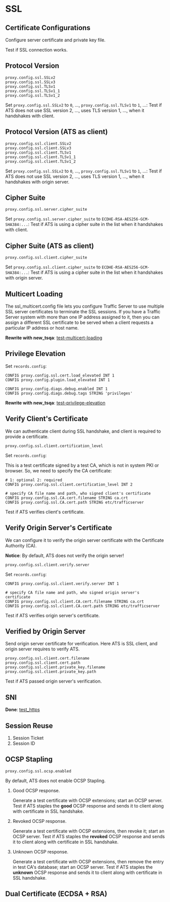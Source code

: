 # SSL

## Certificate Configurations

Configure server certificate and private key file.

Test if SSL connection works.

## Protocol Version

	proxy.config.ssl.SSLv2
	proxy.config.ssl.SSLv3
	proxy.config.ssl.TLSv1
	proxy.config.ssl.TLSv1_1
	proxy.config.ssl.TLSv1_2

Set `proxy.config.ssl.SSLv2` to `0`, ..., `proxy.config.ssl.TLSv1` to `1`, ...: Test if ATS does not use SSL version 2, ..., uses TLS version 1, ..., when it handshakes with client.

## Protocol Version (ATS as client)

	proxy.config.ssl.client.SSLv2
	proxy.config.ssl.client.SSLv3
	proxy.config.ssl.client.TLSv1
	proxy.config.ssl.client.TLSv1_1
	proxy.config.ssl.client.TLSv1_2

Set `proxy.config.ssl.SSLv2` to `0`, ..., `proxy.config.ssl.TLSv1` to `1`, ...: Test if ATS does not use SSL version 2, ..., uses TLS version 1, ..., when it handshakes with origin server.


## Cipher Suite

	proxy.config.ssl.server.cipher_suite

Set `proxy.config.ssl.server.cipher_suite` to `ECDHE-RSA-AES256-GCM-SHA384:...`: Test if ATS is using a cipher suite in the list when it handshakes with client.

## Cipher Suite (ATS as client)

	proxy.config.ssl.client.cipher_suite

Set `proxy.config.ssl.client.cipher_suite` to `ECDHE-RSA-AES256-GCM-SHA384:...`: Test if ATS is using a cipher suite in the list when it handshakes with origin server.

## Multicert Loading

The ssl_multicert.config file lets you configure Traffic Server to use multiple SSL server certificates to terminate the SSL sessions. If you have a Traffic Server system with more than one IP address assigned to it, then you can assign a different SSL certificate to be served when a client requests a particular IP address or host name.

**Rewrite with new_tsqa**: [test-multicert-loading](https://github.com/apache/trafficserver/blob/master/ci/tsqa/test-multicert-loading)

## Privilege Elevation

Set `records.config`:

	CONFIG proxy.config.ssl.cert.load_elevated INT 1
	CONFIG proxy.config.plugin.load_elevated INT 1

	CONFIG proxy.config.diags.debug.enabled INT 1
	CONFIG proxy.config.diags.debug.tags STRING 'privileges'

**Rewrite with new_tsqa**: [test-privilege-elevation](https://github.com/apache/trafficserver/blob/master/ci/tsqa/test-privilege-elevation)

## Verify Client's Certificate

We can authenticate client during SSL handshake, and client is required to provide a certificate.

	proxy.config.ssl.client.certification_level

Set `records.config`:

This is a test certificate signed by a test CA, which is not in system PKI or browser. So, we need to specify the CA certificate:
	
	# 1: optional 2: required
	CONFIG proxy.config.ssl.client.certification_level INT 2
	
	# specify CA file name and path, who signed client's certificate
	CONFIG proxy.config.ssl.CA.cert.filename STRING ca.crt
	CONFIG proxy.config.ssl.CA.cert.path STRING etc/trafficserver

Test if ATS verifies client's certificate.

## Verify Origin Server's Certificate

We can configure it to verify the origin server certificate with the Certificate Authority (CA).

**Notice**: By default, ATS does not verify the origin server!

	proxy.config.ssl.client.verify.server

Set `records.config`:

	CONFIG proxy.config.ssl.client.verify.server INT 1
	
	# specify CA file name and path, who signed origin server's certificate
	CONFIG proxy.config.ssl.client.CA.cert.filename STRING ca.crt
	CONFIG proxy.config.ssl.client.CA.cert.path STRING etc/trafficserver

Test if ATS verifies origin server's certificate.

## Verified by Origin Server

Send origin server certificate for verification. Here ATS is SSL client, and origin server requires to verify ATS.

	proxy.config.ssl.client.cert.filename
	proxy.config.ssl.client.cert.path
	proxy.config.ssl.client.private_key.filename
	proxy.config.ssl.client.private_key.path

Test if ATS passed origin server's verification.

## SNI

**Done**: [test_https](https://github.com/apache/trafficserver/blob/master/ci/new_tsqa/tests/test_https.py)

## Session Reuse

1. Session Ticket
2. Session ID

## OCSP Stapling

	proxy.config.ssl.ocsp.enabled

By default, ATS does not enable OCSP Stapling.

1. Good OCSP response.

	Generate a test certificate with OCSP extensions; start an OCSP server. Test if ATS staples the **good** OCSP response and sends it to client along with certificate in SSL handshake.

1. Revoked OCSP response.

	Generate a test certificate with OCSP extensions, then revoke it; start an OCSP server. Test if ATS staples the **revoked** OCSP response and sends it to client along with certificate in SSL handshake.

1. Unknown OCSP response.

	Generate a test certificate with OCSP extensions, then remove the entry in test CA's database; start an OCSP server. Test if ATS staples the **unknown** OCSP response and sends it to client along with certificate in SSL handshake.

## Dual Certificate (ECDSA + RSA)

